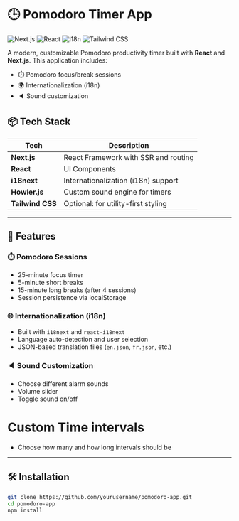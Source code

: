 # 🕒 Pomodoro Timer App

![Next.js](https://img.shields.io/badge/Next.js-000000?style=for-the-badge&logo=next.js&logoColor=white)
![React](https://img.shields.io/badge/React-20232A?style=for-the-badge&logo=react&logoColor=61DAFB)
![i18n](https://img.shields.io/badge/i18next-26A69A?style=for-the-badge&logo=i18next&logoColor=white)
![Tailwind CSS](https://img.shields.io/badge/TailwindCSS-06B6D4?style=for-the-badge&logo=tailwind-css&logoColor=white)

A modern, customizable Pomodoro productivity timer built with **React** and **Next.js**. This application includes:

- ⏱️ Pomodoro focus/break sessions  
- 🌍 Internationalization (i18n)  
- 🔈 Sound customization  

## 📦 Tech Stack

| Tech             | Description                          |
|------------------|--------------------------------------|
| **Next.js**      | React Framework with SSR and routing |
| **React**        | UI Components                        |
| **i18next**      | Internationalization (i18n) support  |
| **Howler.js**    | Custom sound engine for timers       |
| **Tailwind CSS** | Optional: for utility-first styling  |

---

## 🚀 Features

### ⏱️ Pomodoro Sessions

- 25-minute focus timer
- 5-minute short breaks
- 15-minute long breaks (after 4 sessions)
- Session persistence via localStorage

### 🌐 Internationalization (i18n)

- Built with `i18next` and `react-i18next`
- Language auto-detection and user selection
- JSON-based translation files (`en.json`, `fr.json`, etc.)

### 🔈 Sound Customization

- Choose different alarm sounds
- Volume slider
- Toggle sound on/off

# Custom Time intervals

- Choose how many and how long intervals should be

---

## 🛠️ Installation

```bash
git clone https://github.com/yourusername/pomodoro-app.git
cd pomodoro-app
npm install
```

